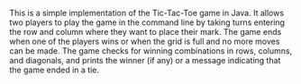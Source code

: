 This is a simple implementation of the Tic-Tac-Toe game in Java. 
It allows two players to play the game in the command line by taking turns entering the row and column where they want to place their mark.
The game ends when one of the players wins or when the grid is full and no more moves can be made. 
The game checks for winning combinations in rows, columns, and diagonals, and prints the winner (if any) or a message indicating that the game ended in a tie.

